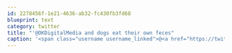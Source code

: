 ```yaml
---
id: 2278456f-1e21-4636-ab32-fc430fb3fd68
blueprint: text
category: twitter
title: "'@OKDigitalMedia and dogs eat their own feces"
caption: '<span class="username username_linked">@<a href="https://twitter.com/OKDigitalMedia" title="John Thiessen">OKDigitalMedia</a></span> and dogs eat their own feces'
---
```

